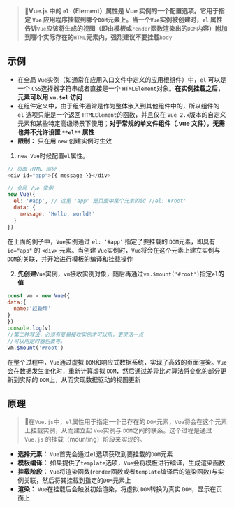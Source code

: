 
> 📌**Vue.js 中的 **`el`**（Element）属性是 Vue 实例的一个配置选项。它用于指定 **`Vue` **应用程序挂载到哪个**`DOM`**元素上。当一个**`Vue`**实例被创建时，**`el`** 属性告诉**`Vue`**应该将生成的视图（即由模板或**`render`**函数渲染出的**`DOM`**内容）附加到哪个实际存在的**`HTML`**元素内。强烈建议不要挂载**`body`


<a name="1a63ac23"></a>
## 示例

- 在全局 `Vue`实例（如通常在应用入口文件中定义的应用根组件）中，`el` 可以是一个 `CSS`选择器字符串或者直接是一个 `HTMLElement`对象。**在实例挂载之后，元素可以用 **`vm.$el`** 访问**
- 在组件定义中，由于组件通常是作为整体嵌入到其他组件中的，所以组件的 `el` 选项只能是一个返回 `HTMLElement`的函数，并且仅在 `Vue 2.x`版本的自定义元素和某些特定高级场景下使用；**对于常规的单文件组件（.vue 文件），无需也并不允许设置 **`**el**`** 属性**
- **限制：** 只在用 `new` 创建实例时生效

1. `new Vue`时候配置`el`属性。
```javascript
// 页面 HTML 部分
<div id="app">{{ message }}</div>

// 全局 Vue 实例
new Vue({
  el: '#app', // 这里 'app' 是页面中某个元素的id //el:'#root'
  data: {
    message: 'Hello, world!'
  }
})
```
 在上面的例子中，`Vue`实例通过 `el: '#app'` 指定了要挂载的 `DOM`元素，即具有 `id="app"` 的 `<div>` 元素。当创建 `Vue`实例时，`Vue`将会在这个元素上建立实例与 `DOM`的关联，并开始进行模板的编译和挂载操作

2. **先创建**`Vue`实例，`vm`接收实例对象，随后再通过`vm.$mount('#root')`指定`el`**的值**
```javascript
const vm = new Vue({
data:{
  name:'赵新坤'
}
})
console.log(v)
//第二种写法，必须有变量接收实例才可以用，更灵活一点
//可以用定时器包裹等。 
vm.$mount('#root')
```
 在整个过程中，`Vue`通过虚拟 `DOM`和响应式数据系统，实现了高效的页面渲染。`Vue`会在数据发生变化时，重新计算虚拟 `DOM`，然后通过差异比对算法将变化的部分更新到实际的 `DOM`上，从而实现数据驱动的视图更新

<a name="b6724cff"></a>
## 原理

> 📌在`Vue.js`中，`el`属性用于指定一个已存在的 `DOM`元素，`Vue`将会在这个元素上挂载实例，从而建立起 `Vue`实例与 `DOM`之间的联系。这个过程是通过 `Vue.js` 的挂载（mounting）阶段来实现的。


- **选择元素：** `Vue`首先会通过`el`选项获取到要挂载的`DOM`元素
- **模板编译：** 如果提供了`template`选项，`Vue`会将模板进行编译，生成渲染函数
- **挂载阶段：** `Vue`将渲染函数(`render`函数或者`template`编译后的渲染函数)与实例关联，然后将其挂载到指定的`DOM`元素上
- **渲染：** `Vue`在挂载后会触发初始渲染，将虚拟 `DOM`转换为真实 `DOM`，显示在页面上
